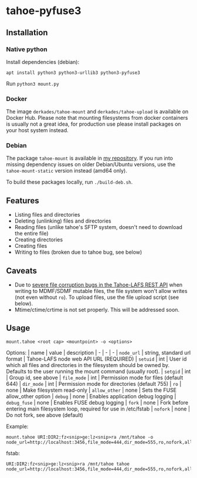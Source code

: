 # tahoe-pyfuse3

## Installation

### Native python

Install dependencies (debian):
```
apt install python3 python3-urllib3 python3-pyfuse3
```

Run `python3 mount.py`

### Docker

The image `derkades/tahoe-mount` and `derkades/tahoe-upload` is available on Docker Hub. Please note that mounting filesystems from docker containers is usually not a great idea, for production use please install packages on your host system instead.

### Debian
The package `tahoe-mount` is available in [my repository](https://deb.rkslot.nl). If you run into missing dependency issues on older Debian/Ubuntu versions, use the `tahoe-mount-static` version instead (amd64 only).

To build these packages locally, run `./build-deb.sh`.

## Features
- Listing files and directories
- Deleting (unlinking) files and directories
- Reading files (unlike tahoe's SFTP system, doesn't need to download the entire file)
- Creating directories
- Creating files
- Writing to files (broken due to tahoe bug, see below)

## Caveats
- Due to [severe file corruption bugs in the Tahoe-LAFS REST API](https://tahoe-lafs.org/trac/tahoe-lafs/ticket/3818) when writing to MDMF/SDMF mutable files, the file system won't allow writes (not even without `ro`). To upload files, use the file upload script (see below).
- Mtime/ctime/crtime is not set properly. This will be addressed soon.

## Usage
```
mount.tahoe <root cap> <mountpoint> -o <options>
```

Options:
| name | value | description
| - | - | -
| `node_url` | string, standard url format | Tahoe-LAFS node web API URL (REQUIRED)
| `setuid` | int | User id which all files and directories in the filesystem should be owned by. Defaults to the user running the mount command (usually root).
| `setgid` | int | Group id, see above
| `file_mode` | int | Permission mode for files (default 644)
| `dir_mode` | int | Permission mode for directories (default 755)
| `ro` | none | Make filesystem read-only
| `allow_other` | none | Sets the FUSE allow_other option
| `debug` | none | Enables application debug logging
| `debug_fuse` | none | Enables FUSE debug logging
| `fork` | none | Fork before entering main filesystem loop, required for use in /etc/fstab
| `nofork` | none | Do not fork, see above (default)

Example:
```
mount.tahoe URI:DIR2:fz<snip>ge:lz<snip>ra /mnt/tahoe -o node_url=http://localhost:3456,file_mode=444,dir_mode=555,ro,nofork,allow_other
```
fstab:
```
URI:DIR2:fz<snip>ge:lz<snip>ra /mnt/tahoe tahoe node_url=http://localhost:3456,file_mode=444,dir_mode=555,ro,nofork,allow_other
```
